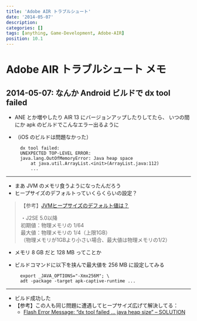 ```yaml
---
title: 'Adobe AIR トラブルシュート'
date: '2014-05-07'
description:
categories: []
tags: [anything, Game-Development, Adobe-AIR]
position: 10.1
---
```


# Adobe AIR トラブルシュート メモ

## 2014-05-07: なんか Android ビルドで dx tool failed

- ANE とか増やしたり AIR 13 にバージョンアップしたりしてたら、
  いつの間にか apk のビルドでこんなエラー出るように
- （iOS のビルドは問題なかった）

        dx tool failed:
        UNEXPECTED TOP-LEVEL ERROR:
        java.lang.OutOfMemoryError: Java heap space
            at java.util.ArrayList.<init>(ArrayList.java:112)
            ...

___

- まあ JVM のメモリ食うようになったんだろう
- ヒープサイズのデフォルトっていくらくらいの設定？

> 【参考】[JVMヒープサイズのデフォルト値は？](http://tech.ewdev.info/2012/01/298/)
>
> ・J2SE 5.0以降 <br/>
> 初期値：物理メモリの 1/64 <br/>
> 最大値：物理メモリの 1/4（上限1GB） <br/>
> （物理メモリが1GBより小さい場合、最大値は物理メモリの1/2） <br/>

- メモリ 8 GB だと 128 MB ってことか
- ビルドコマンドに以下を挟んで最大値を 256 MB に設定してみる

        export _JAVA_OPTIONS="-Xmx256M"; \
        adt -package -target apk-captive-runtime ...

___

- ビルド成功した
- 【参考】この人も同じ問題に遭遇してヒープサイズ広げて解決してる：
    - [Flash Error Message: “dx tool failed … java heap size” – SOLUTION](http://www.0x101010.com/flash-error-message-solution/?utm_source=rss&utm_medium=rss&utm_campaign=flash-error-message-solution)



